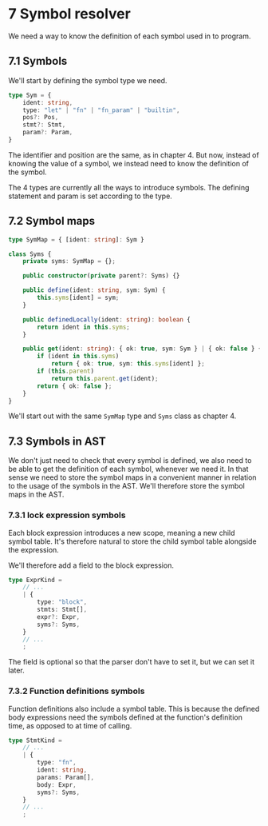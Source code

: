 
# 7 Symbol resolver

We need a way to know the definition of each symbol used in to program.

## 7.1 Symbols

We'll start by defining the symbol type we need.

```ts
type Sym = {
    ident: string,
    type: "let" | "fn" | "fn_param" | "builtin",
    pos?: Pos,
    stmt?: Stmt,
    param?: Param,
}
```

The identifier and position are the same, as in chapter 4. But now, instead of knowing the value of a symbol, we instead need to know the definition of the symbol.

The 4 types are currently all the ways to introduce symbols. The defining statement and param is set according to the type.

## 7.2 Symbol maps

```ts
type SymMap = { [ident: string]: Sym }

class Syms {
    private syms: SymMap = {};

    public constructor(private parent?: Syms) {}

    public define(ident: string, sym: Sym) {
        this.syms[ident] = sym;
    }

    public definedLocally(ident: string): boolean {
        return ident in this.syms;
    }

    public get(ident: string): { ok: true, sym: Sym } | { ok: false } {
        if (ident in this.syms)
            return { ok: true, sym: this.syms[ident] };
        if (this.parent)
            return this.parent.get(ident);
        return { ok: false };
    }
}
```

We'll start out with the same `SymMap` type and `Syms` class as chapter 4.

## 7.3 Symbols in AST

We don't just need to check that every symbol is defined, we also need to be able to get the definition of each symbol, whenever we need it. In that sense we need to store the symbol maps in a convenient manner in relation to the usage of the symbols in the AST. We'll therefore store the symbol maps in the AST.

### 7.3.1 lock expression symbols

Each block expression introduces a new scope, meaning a new child symbol table. It's therefore natural to store the child symbol table alongside the expression.

We'll therefore add a field to the block expression.

```ts
type ExprKind =
    // ...
    | {
        type: "block",
        stmts: Stmt[],
        expr?: Expr,
        syms?: Syms,
    }
    // ...
    ;
```

The field is optional so that the parser don't have to set it, but we can set it later.

### 7.3.2 Function definitions symbols

Function definitions also include a symbol table. This is because the defined body expressions need the symbols defined at the function's definition time, as opposed to at time of calling.


```ts
type StmtKind =
    // ...
    | {
        type: "fn",
        ident: string,
        params: Param[],
        body: Expr,
        syms?: Syms,
    }
    // ...
    ;
```


